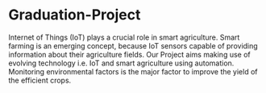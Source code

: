 # Graduation-Project
Internet of Things (IoT) plays a crucial role in smart agriculture.
Smart farming is an emerging concept, because IoT sensors capable of providing information about their agriculture fields.
Our Project aims making use of evolving technology i.e. IoT and smart agriculture using automation.
Monitoring environmental factors is the major factor to improve the yield of the efficient crops.
